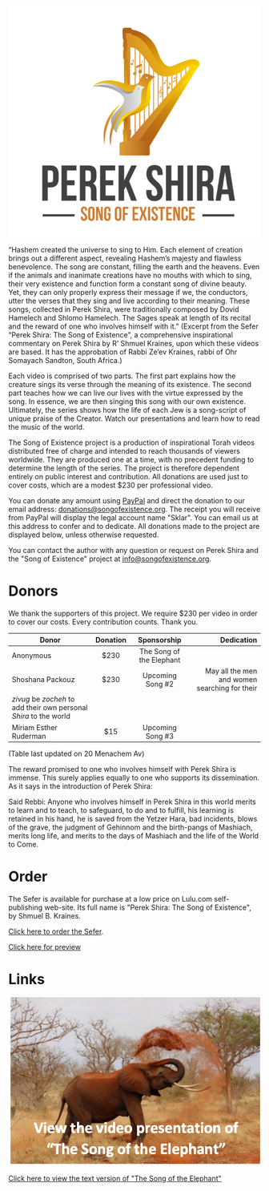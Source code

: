 ![Logo](assets/Logo.png "Perek Shira: Song Of Existence")

“Hashem created the universe to sing to Him. Each element of creation brings out a different aspect, revealing Hashem’s majesty and 
flawless benevolence. The song are constant, filling the earth and the heavens. Even if the animals and inanimate creations have no 
mouths with which to sing, their very existence and function form a constant song of divine beauty. Yet, they can only properly express 
their message if we, the conductors, utter the verses that they sing and live according to their meaning. These songs, collected in 
Perek Shira, were traditionally composed by Dovid Hamelech and Shlomo Hamelech. The Sages speak at length of its recital and the reward 
of one who involves himself with it.”
(Excerpt from the Sefer “Perek Shira: The Song of Existence”, a comprehensive inspirational commentary on Perek Shira by R’ Shmuel 
Kraines, upon which these videos are based. It has the approbation of Rabbi Ze’ev Kraines, rabbi of Ohr Somayach Sandton, South Africa.)

Each video is comprised of two parts. The first part explains how the creature sings its verse through the meaning of its existence. The 
second part teaches how we can live our lives with the virtue expressed by the song. In essence, we are then singing this song with our 
own existence. Ultimately, the series shows how the life of each Jew is a song-script of unique praise of the Creator. Watch our 
presentations and learn how to read the music of the world.

The Song of Existence project is a production of inspirational Torah videos distributed free of charge and intended to reach thousands 
of viewers worldwide. They are produced one at a time, with no precedent funding to determine the length of the series. The project is 
therefore dependent entirely on public interest and contribution. All donations are used just to cover costs, which are a modest $230 
per professional video.

You can donate any amount using [PayPal](http://www.paypal.com) and direct the donation to our email address: 
donations@songofexistence.org. The receipt you will receive from PayPal will display the legal account name "Sklar". You can email us at 
this address to confer and to dedicate. All donations made to the project are 
displayed below, unless otherwise requested. 

You can contact the author with any question or request on Perek Shira and the "Song of Existence" project at info@songofexistence.org.

# Donors

We thank the supporters of this project. We require $230 per video in order to cover our costs. Every contribution counts. Thank you.

| Donor   | Donation | Sponsorship | Dedication |
| -----   | :----: | :----: |---------: |
|Anonymous| $230   | The Song of the Elephant|            |
|Shoshana Packouz| $230 |Upcoming Song #2| May all the men and women searching for their|
|*zivug* be *zocheh* to add their own personal *Shira* to the world|
|Miriam Esther Ruderman| $15   | Upcoming Song #3|            |

(Table last updated on 20 Menachem Av)

The reward promised to one who involves himself with Perek Shira is immense. This surely applies equally to one who supports its 
dissemination. As it says in the introduction of Perek Shira:

Said Rebbi: Anyone who involves himself in Perek Shira in this world merits to learn and to teach, to safeguard, to do and 
to fulfill, his learning is retained in his hand, he is saved from the Yetzer Hara, bad incidents, blows  of the grave, the judgment of 
Gehinnom and the birth-pangs of Mashiach, merits long life, and merits to the days of Mashiach and the life of the World to Come.

# Order

The Sefer is available for purchase at a low price on Lulu.com self-publishing web-site. Its full name is "Perek Shira: The Song of 
Existence", by Shmuel B. Kraines. 

[Click here to order the Sefer](http://www.lulu.com/content/paperback-book/perek-shira-the-song-of-existence/24652186).

[Click here for preview](assets/Sample%20Preview.pdf)

# Links

[![Elephant image](assets/Elephant-video-logo.png)](https://drive.google.com/open?id=1nNxtJjymrVlw8ZI8DRUcGYBsp5_ORq3r)

[Click here to view the text version of "The Song of the Elephant"](assets/Elephant.pdf)

